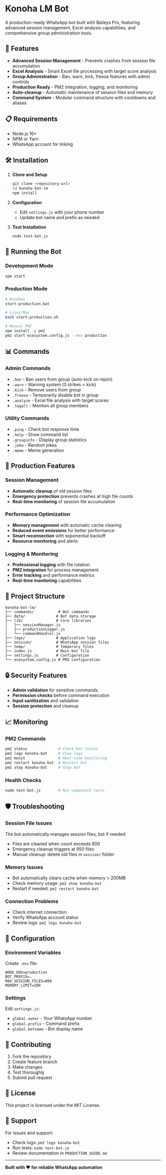 # Konoha LM Bot

A production-ready WhatsApp bot built with Baileys Pro, featuring advanced session management, Excel analysis capabilities, and comprehensive group administration tools.

## 🚀 Features

- **Advanced Session Management** - Prevents crashes from session file accumulation
- **Excel Analysis** - Smart Excel file processing with target score analysis
- **Group Administration** - Ban, warn, kick, freeze features with admin controls
- **Production Ready** - PM2 integration, logging, and monitoring
- **Auto-cleanup** - Automatic maintenance of session files and memory
- **Command System** - Modular command structure with cooldowns and aliases

## 📋 Requirements

- Node.js 16+ 
- NPM or Yarn
- WhatsApp account for linking

## 🛠️ Installation

1. **Clone and Setup**
   ```bash
   git clone <repository-url>
   cd konoha-bot-lm
   npm install
   ```

2. **Configuration**
   - Edit `settings.js` with your phone number
   - Update bot name and prefix as needed

3. **Test Installation**
   ```bash
   node test-bot.js
   ```

## 🚀 Running the Bot

### Development Mode
```bash
npm start
```

### Production Mode
```bash
# Windows
start-production.bat

# Linux/Mac  
bash start-production.sh

# Manual PM2
npm install -g pm2
pm2 start ecosystem.config.js --env production
```

## 📊 Commands

### Admin Commands
- `.ban` - Ban users from group (auto-kick on rejoin)
- `.warn` - Warning system (3 strikes = kick)
- `.kick` - Remove users from group
- `.freeze` - Temporarily disable bot in group
- `.analyze` - Excel file analysis with target scores
- `.tagall` - Mention all group members

### Utility Commands
- `.ping` - Check bot response time
- `.help` - Show command list
- `.groupinfo` - Display group statistics
- `.joke` - Random jokes
- `.meme` - Meme generation

## 🔧 Production Features

### Session Management
- **Automatic cleanup** of old session files
- **Emergency protection** prevents crashes at high file counts
- **Real-time monitoring** of session file accumulation

### Performance Optimization
- **Memory management** with automatic cache clearing
- **Reduced event emissions** for better performance
- **Smart reconnection** with exponential backoff
- **Resource monitoring** and alerts

### Logging & Monitoring
- **Professional logging** with file rotation
- **PM2 integration** for process management
- **Error tracking** and performance metrics
- **Real-time monitoring** capabilities

## 📁 Project Structure

```
konoha-bot-lm/
├── commands/           # Bot commands
├── data/              # Bot data storage
├── lib/               # Core libraries
│   ├── sessionManager.js
│   ├── productionLogger.js
│   └── commandHandler.js
├── logs/              # Application logs
├── session/           # WhatsApp session files
├── temp/              # Temporary files
├── index.js           # Main bot file
├── settings.js        # Configuration
└── ecosystem.config.js # PM2 configuration
```

## 🔒 Security Features

- **Admin validation** for sensitive commands
- **Permission checks** before command execution
- **Input sanitization** and validation
- **Session protection** and cleanup

## 📈 Monitoring

### PM2 Commands
```bash
pm2 status              # Check bot status
pm2 logs konoha-bot     # View logs
pm2 monit               # Real-time monitoring
pm2 restart konoha-bot  # Restart bot
pm2 stop konoha-bot     # Stop bot
```

### Health Checks
```bash
node test-bot.js        # Run component tests
```

## 🛡️ Troubleshooting

### Session File Issues
The bot automatically manages session files, but if needed:
- Files are cleaned when count exceeds 800
- Emergency cleanup triggers at 950 files
- Manual cleanup: delete old files in `session/` folder

### Memory Issues
- Bot automatically clears cache when memory > 200MB
- Check memory usage: `pm2 show konoha-bot`
- Restart if needed: `pm2 restart konoha-bot`

### Connection Problems
- Check internet connection
- Verify WhatsApp account status
- Review logs: `pm2 logs konoha-bot`

## 📝 Configuration

### Environment Variables
Create `.env` file:
```env
NODE_ENV=production
BOT_PREFIX=.
MAX_SESSION_FILES=800
MEMORY_LIMIT=200
```

### Settings
Edit `settings.js`:
- `global.owner` - Your WhatsApp number
- `global.prefix` - Command prefix
- `global.botname` - Bot display name

## 🤝 Contributing

1. Fork the repository
2. Create feature branch
3. Make changes
4. Test thoroughly
5. Submit pull request

## 📄 License

This project is licensed under the MIT License.

## 🔗 Support

For issues and support:
- Check logs: `pm2 logs konoha-bot`
- Run tests: `node test-bot.js`
- Review documentation in `PRODUCTION_GUIDE.md`

---

**Built with ❤️ for reliable WhatsApp automation**

